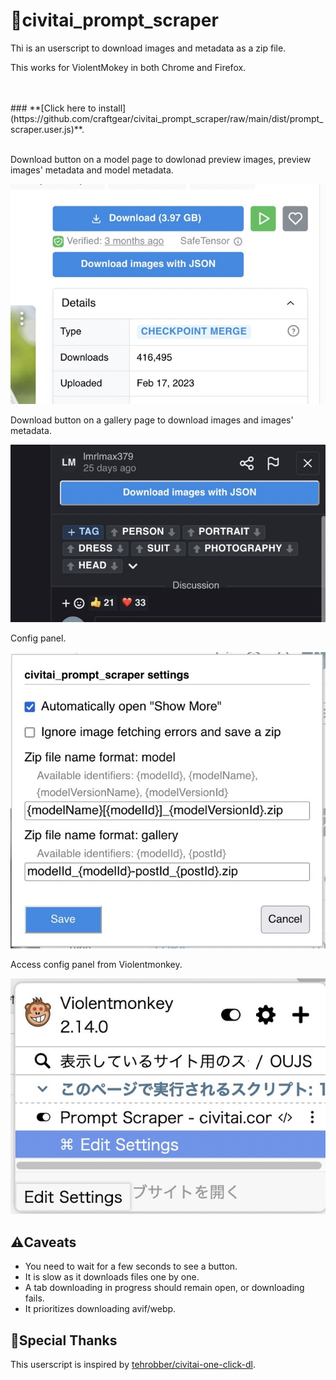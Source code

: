# 🤖civitai_prompt_scraper

Thi is an userscript to download images and metadata as a zip file.

This works for ViolentMokey in both Chrome and Firefox.

  <br/>
  <br/>
### **[Click here to install](https://github.com/craftgear/civitai_prompt_scraper/raw/main/dist/prompt_scraper.user.js)**.  
  <br/>
  <br/>

Download button on a model page to dowlonad preview images, preview images' metadata and model metadata.

![download model previews](./_screenshots/model.jpeg)

Download button on a gallery page to download images and images' metadata.

![download gallery images](./_screenshots/gallery.jpeg)

Config panel.

![config](./_screenshots/config_panel.jpeg)

Access config panel from Violentmonkey.

![open config via ViolentMokey](./_screenshots/config_menu.jpeg)

## ⚠️Caveats

- You need to wait for a few seconds to see a button.
- It is slow as it downloads files one by one.
- A tab downloading in progress should remain open, or downloading fails.
- It prioritizes downloading avif/webp.

## 🌟Special Thanks

This userscript is inspired by [tehrobber/civitai-one-click-dl](https://github.com/tehrobber/civitai-one-click-dl).
